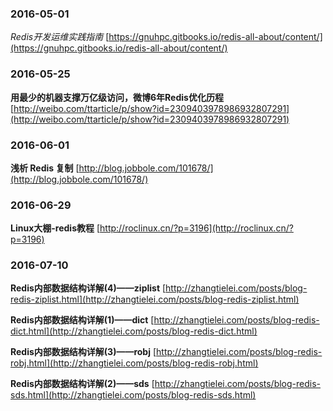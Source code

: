 ### 2016-05-01
*Redis开发运维实践指南*	[https://gnuhpc.gitbooks.io/redis-all-about/content/](https://gnuhpc.gitbooks.io/redis-all-about/content/)

### 2016-05-25
**用最少的机器支撑万亿级访问，微博6年Redis优化历程**		[http://weibo.com/ttarticle/p/show?id=2309403978986932807291](http://weibo.com/ttarticle/p/show?id=2309403978986932807291)

### 2016-06-01
**浅析 Redis 复制**	[http://blog.jobbole.com/101678/](http://blog.jobbole.com/101678/)

### 2016-06-29
**Linux大棚-redis教程**	[http://roclinux.cn/?p=3196](http://roclinux.cn/?p=3196)

### 2016-07-10
**Redis内部数据结构详解(4)——ziplist**		[http://zhangtielei.com/posts/blog-redis-ziplist.html](http://zhangtielei.com/posts/blog-redis-ziplist.html)

**Redis内部数据结构详解(1)——dict**		[http://zhangtielei.com/posts/blog-redis-dict.html](http://zhangtielei.com/posts/blog-redis-dict.html)

**Redis内部数据结构详解(3)——robj**		[http://zhangtielei.com/posts/blog-redis-robj.html](http://zhangtielei.com/posts/blog-redis-robj.html)

**Redis内部数据结构详解(2)——sds**		[http://zhangtielei.com/posts/blog-redis-sds.html](http://zhangtielei.com/posts/blog-redis-sds.html)